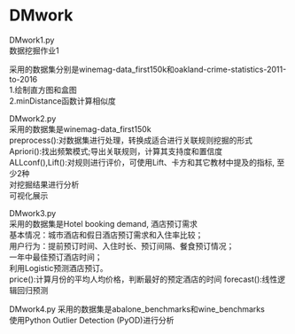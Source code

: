 # DMwork
DMwork1.py  
数据挖掘作业1  

采用的数据集分别是winemag-data_first150k和oakland-crime-statistics-2011-to-2016  
1.绘制直方图和盒图  
2.minDistance函数计算相似度  

DMwork2.py  
采用的数据集是winemag-data_first150k  
preprocess():对数据集进行处理，转换成适合进行关联规则挖掘的形式  
Apriori():找出频繁模式;导出关联规则，计算其支持度和置信度  
ALLconf(),Lift():对规则进行评价，可使用Lift、卡方和其它教材中提及的指标, 至少2种  
对挖掘结果进行分析  
可视化展示    
  
DMwork3.py  
采用的数据集是Hotel booking demand, 酒店预订需求  
基本情况：城市酒店和假日酒店预订需求和入住率比较；  
用户行为：提前预订时间、入住时长、预订间隔、餐食预订情况；  
一年中最佳预订酒店时间；  
利用Logistic预测酒店预订。    
price():计算月份的平均人均价格，判断最好的预定酒店的时间
forecast():线性逻辑回归预测  

DMwork4.py
采用的数据集是abalone_benchmarks和wine_benchmarks  
使用Python Outlier Detection (PyOD)进行分析




